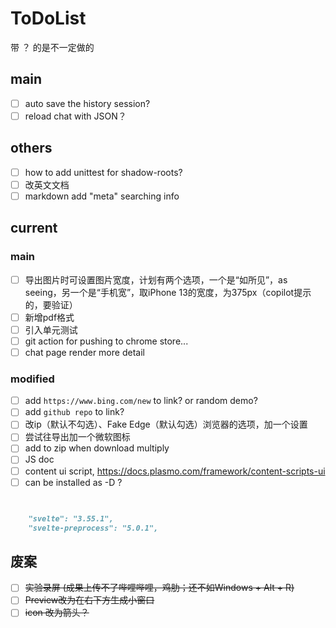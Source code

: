 # ToDoList

带 ？ 的是不一定做的

## main

- [ ] auto save the history session?
- [ ] reload chat with JSON？

## others

- [ ] how to add unittest for shadow-roots?
- [ ] 改英文文档
- [ ] markdown add "meta" searching info

## current

### main

- [ ] 导出图片时可设置图片宽度，计划有两个选项，一个是“如所见”，as seeing，另一个是“手机宽”，取iPhone 13的宽度，为375px（copilot提示的，要验证）
- [ ] 新增pdf格式
- [ ] 引入单元测试
- [ ] git action for pushing to chrome store...
- [ ] chat page render more detail

### modified

- [ ] add `https://www.bing.com/new` to link? or random demo?
- [ ] add `github repo` to link?
- [ ] 改ip（默认不勾选）、Fake Edge（默认勾选）浏览器的选项，加一个设置
- [ ] 尝试往导出加一个微软图标
- [ ] add to zip when download multiply
- [ ] JS doc
- [ ] content ui script, https://docs.plasmo.com/framework/content-scripts-ui
- [ ] can be installed as -D ?
```markdown


    "svelte": "3.55.1",
    "svelte-preprocess": "5.0.1",
```

## 废案

- [ ] ~~实验录屏 (成果上传不了哔哩哔哩，鸡肋；还不如Windows + Alt + R)~~
- [ ] ~~Preview改为在右下方生成小窗口~~
- [ ] ~~icon 改为箭头？~~

